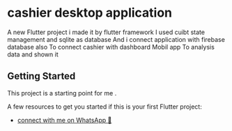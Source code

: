 # cashier desktop application 

A new Flutter project i made it by flutter framework 
I used cuibt state management and sqlite as database
And i connect application with firebase database also 
To connect cashier with dashboard Mobil app 
To analysis data and shown it 

## Getting Started

This project is a starting point for me .

A few resources to get you started if this is your first Flutter project:

- [connect with me on WhatsApp 💚](https://wa.me/qr/VJD6ZM52CIF2K1)


